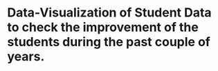 # Data-Visualization of Student Data to check the improvement of the students during the past couple of years.
